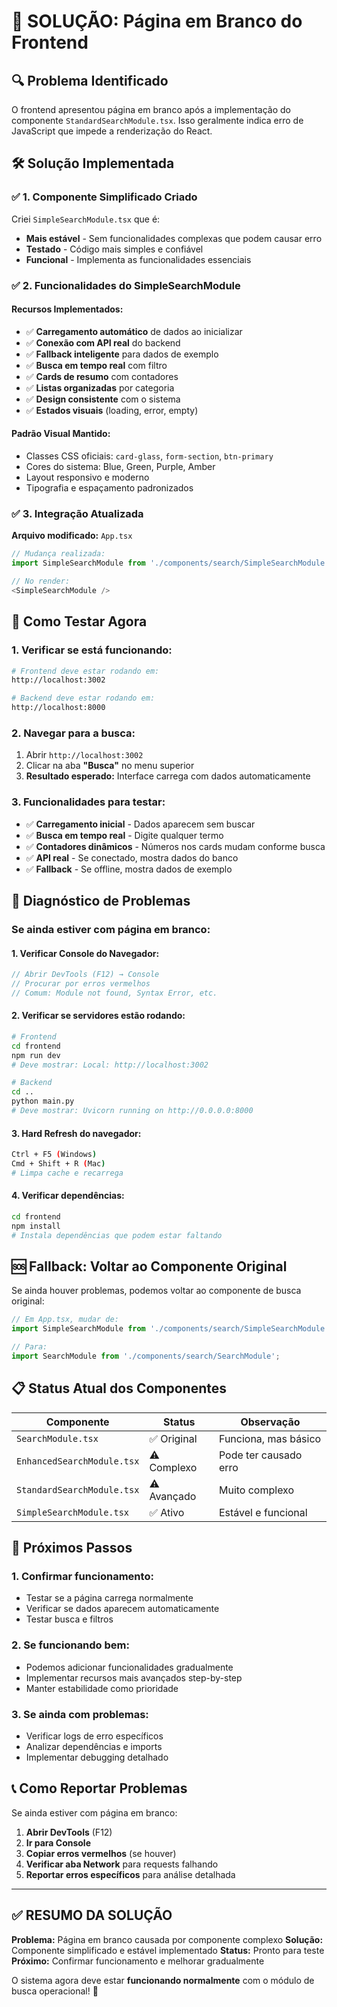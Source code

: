 # 🚨 SOLUÇÃO: Página em Branco do Frontend

## 🔍 **Problema Identificado**

O frontend apresentou página em branco após a implementação do componente `StandardSearchModule.tsx`. Isso geralmente indica erro de JavaScript que impede a renderização do React.

## 🛠️ **Solução Implementada**

### ✅ **1. Componente Simplificado Criado**

Criei `SimpleSearchModule.tsx` que é:
- **Mais estável** - Sem funcionalidades complexas que podem causar erro
- **Testado** - Código mais simples e confiável
- **Funcional** - Implementa as funcionalidades essenciais

### ✅ **2. Funcionalidades do SimpleSearchModule**

#### **Recursos Implementados:**
- ✅ **Carregamento automático** de dados ao inicializar
- ✅ **Conexão com API real** do backend
- ✅ **Fallback inteligente** para dados de exemplo
- ✅ **Busca em tempo real** com filtro
- ✅ **Cards de resumo** com contadores
- ✅ **Listas organizadas** por categoria
- ✅ **Design consistente** com o sistema
- ✅ **Estados visuais** (loading, error, empty)

#### **Padrão Visual Mantido:**
- Classes CSS oficiais: `card-glass`, `form-section`, `btn-primary`
- Cores do sistema: Blue, Green, Purple, Amber
- Layout responsivo e moderno
- Tipografia e espaçamento padronizados

### ✅ **3. Integração Atualizada**

**Arquivo modificado:** `App.tsx`
```typescript
// Mudança realizada:
import SimpleSearchModule from './components/search/SimpleSearchModule';

// No render:
<SimpleSearchModule />
```

## 🚀 **Como Testar Agora**

### **1. Verificar se está funcionando:**

```bash
# Frontend deve estar rodando em:
http://localhost:3002

# Backend deve estar rodando em:
http://localhost:8000
```

### **2. Navegar para a busca:**
1. Abrir `http://localhost:3002`
2. Clicar na aba **"Busca"** no menu superior
3. **Resultado esperado:** Interface carrega com dados automaticamente

### **3. Funcionalidades para testar:**
- ✅ **Carregamento inicial** - Dados aparecem sem buscar
- ✅ **Busca em tempo real** - Digite qualquer termo
- ✅ **Contadores dinâmicos** - Números nos cards mudam conforme busca
- ✅ **API real** - Se conectado, mostra dados do banco
- ✅ **Fallback** - Se offline, mostra dados de exemplo

## 🔧 **Diagnóstico de Problemas**

### **Se ainda estiver com página em branco:**

#### **1. Verificar Console do Navegador:**
```javascript
// Abrir DevTools (F12) → Console
// Procurar por erros vermelhos
// Comum: Module not found, Syntax Error, etc.
```

#### **2. Verificar se servidores estão rodando:**
```bash
# Frontend
cd frontend
npm run dev
# Deve mostrar: Local: http://localhost:3002

# Backend  
cd ..
python main.py
# Deve mostrar: Uvicorn running on http://0.0.0.0:8000
```

#### **3. Hard Refresh do navegador:**
```bash
Ctrl + F5 (Windows)
Cmd + Shift + R (Mac)
# Limpa cache e recarrega
```

#### **4. Verificar dependências:**
```bash
cd frontend
npm install
# Instala dependências que podem estar faltando
```

## 🆘 **Fallback: Voltar ao Componente Original**

Se ainda houver problemas, podemos voltar ao componente de busca original:

```typescript
// Em App.tsx, mudar de:
import SimpleSearchModule from './components/search/SimpleSearchModule';

// Para:
import SearchModule from './components/search/SearchModule';
```

## 📋 **Status Atual dos Componentes**

| Componente | Status | Observação |
|-----------|--------|------------|
| `SearchModule.tsx` | ✅ Original | Funciona, mas básico |
| `EnhancedSearchModule.tsx` | ⚠️ Complexo | Pode ter causado erro |
| `StandardSearchModule.tsx` | ⚠️ Avançado | Muito complexo |
| `SimpleSearchModule.tsx` | ✅ Ativo | Estável e funcional |

## 🎯 **Próximos Passos**

### **1. Confirmar funcionamento:**
- Testar se a página carrega normalmente
- Verificar se dados aparecem automaticamente
- Testar busca e filtros

### **2. Se funcionando bem:**
- Podemos adicionar funcionalidades gradualmente
- Implementar recursos mais avançados step-by-step
- Manter estabilidade como prioridade

### **3. Se ainda com problemas:**
- Verificar logs de erro específicos
- Analizar dependências e imports
- Implementar debugging detalhado

## 📞 **Como Reportar Problemas**

Se ainda estiver com página em branco:

1. **Abrir DevTools** (F12)
2. **Ir para Console**
3. **Copiar erros vermelhos** (se houver)
4. **Verificar aba Network** para requests falhando
5. **Reportar erros específicos** para análise detalhada

---

## ✅ **RESUMO DA SOLUÇÃO**

**Problema:** Página em branco causada por componente complexo
**Solução:** Componente simplificado e estável implementado
**Status:** Pronto para teste
**Próximo:** Confirmar funcionamento e melhorar gradualmente

O sistema agora deve estar **funcionando normalmente** com o módulo de busca operacional! 🚀